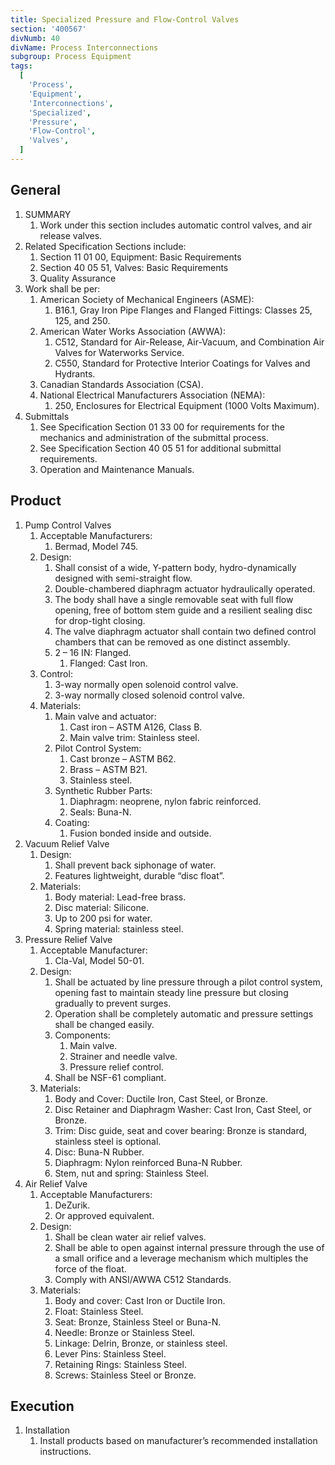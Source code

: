 ```yaml
---
title: Specialized Pressure and Flow-Control Valves
section: '400567'
divNumb: 40
divName: Process Interconnections
subgroup: Process Equipment
tags:
  [
    'Process',
    'Equipment',
    'Interconnections',
    'Specialized',
    'Pressure',
    'Flow-Control',
    'Valves',
  ]
---
```


## General

1. SUMMARY
   1. Work under this section includes automatic control valves, and air release valves.
2. Related Specification Sections include:
   1. Section 11 01 00, Equipment: Basic Requirements
   2. Section 40 05 51, Valves: Basic Requirements
   3. Quality Assurance
3. Work shall be per:
   1. American Society of Mechanical Engineers (ASME):
      1. B16.1, Gray Iron Pipe Flanges and Flanged Fittings: Classes 25, 125, and 250.
   2. American Water Works Association (AWWA):
      1. C512, Standard for Air-Release, Air-Vacuum, and Combination Air Valves for Waterworks Service.
      2. C550, Standard for Protective Interior Coatings for Valves and Hydrants.
   3. Canadian Standards Association (CSA).
   4. National Electrical Manufacturers Association (NEMA):
      1. 250, Enclosures for Electrical Equipment (1000 Volts Maximum).
4. Submittals
   1. See Specification Section 01 33 00 for requirements for the mechanics and administration of the submittal process.
   2. See Specification Section 40 05 51 for additional submittal requirements.
   3. Operation and Maintenance Manuals.

## Product

1. Pump Control Valves
   1. Acceptable Manufacturers:
      1. Bermad, Model 745.
   2. Design:
      1. Shall consist of a wide, Y-pattern body, hydro-dynamically designed with semi-straight flow.
      2. Double-chambered diaphragm actuator hydraulically operated.
      3. The body shall have a single removable seat with full flow opening, free of bottom stem guide and a resilient sealing disc for drop-tight closing.
      4. The valve diaphragm actuator shall contain two defined control chambers that can be removed as one distinct assembly.
      5. 2 – 16 IN: Flanged.
         1. Flanged: Cast Iron.
   3. Control:
      1. 3-way normally open solenoid control valve.
      2. 3-way normally closed solenoid control valve.
   4. Materials:
      1. Main valve and actuator:
         1. Cast iron – ASTM A126, Class B.
         2. Main valve trim: Stainless steel.
      2. Pilot Control System:
         1. Cast bronze – ASTM B62.
         2. Brass – ASTM B21.
         3. Stainless steel.
      3. Synthetic Rubber Parts:
         1. Diaphragm: neoprene, nylon fabric reinforced.
         2. Seals: Buna-N.
      4. Coating:
         1. Fusion bonded inside and outside.
2. Vacuum Relief Valve
   1. Design:
      1. Shall prevent back siphonage of water.
      2. Features lightweight, durable “disc float”.
   2. Materials:
      1. Body material: Lead-free brass.
      2. Disc material: Silicone.
      3. Up to 200 psi for water.
      4. Spring material: stainless steel.
3. Pressure Relief Valve
   1. Acceptable Manufacturer:
      1. Cla-Val, Model 50-01.
   2. Design:
      1. Shall be actuated by line pressure through a pilot control system, opening fast to maintain steady line pressure but closing gradually to prevent surges.
      2. Operation shall be completely automatic and pressure settings shall be changed easily.
      3. Components:
         1. Main valve.
         2. Strainer and needle valve.
         3. Pressure relief control.
      4. Shall be NSF-61 compliant.
   3. Materials:
      1. Body and Cover: Ductile Iron, Cast Steel, or Bronze.
      2. Disc Retainer and Diaphragm Washer: Cast Iron, Cast Steel, or Bronze.
      3. Trim: Disc guide, seat and cover bearing: Bronze is standard, stainless steel is optional.
      4. Disc: Buna-N Rubber.
      5. Diaphragm: Nylon reinforced Buna-N Rubber.
      6. Stem, nut and spring: Stainless Steel.
4. Air Relief Valve
   1. Acceptable Manufacturers:
      1. DeZurik.
      2. Or approved equivalent.
   2. Design:
      1. Shall be clean water air relief valves.
      2. Shall be able to open against internal pressure through the use of a small orifice and a leverage mechanism which multiples the force of the float.
      3. Comply with ANSI/AWWA C512 Standards.
   3. Materials:
      1. Body and cover: Cast Iron or Ductile Iron.
      2. Float: Stainless Steel.
      3. Seat: Bronze, Stainless Steel or Buna-N.
      4. Needle: Bronze or Stainless Steel.
      5. Linkage: Delrin, Bronze, or stainless steel.
      6. Lever Pins: Stainless Steel.
      7. Retaining Rings: Stainless Steel.
      8. Screws: Stainless Steel or Bronze.

## Execution

1. Installation
   1. Install products based on manufacturer’s recommended installation instructions.
